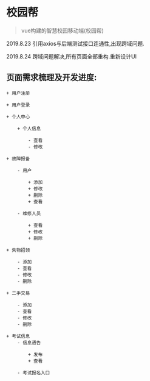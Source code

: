 # 校园帮

> vue构建的智慧校园移动端(校园帮)

2019.8.23 引用axios与后端测试接口连通性,出现跨域问题.

2019.8.24 跨域问题解决,所有页面全部重构.重新设计UI

## 页面需求梳理及开发进度:

	+ 用户注册
	
	+ 用户登录
	
	+ 个人中心
	
		+ 个人信息
		
			- 查看
			- 修改
			
	+ 故障报备
	
		- 用户
		
			+ 添加
			+ 修改
			+ 删除
			+ 查看
			
		- 维修人员
		
			+ 查看
			+ 修改
			+ 删除
			
	+ 失物招领
	
		- 添加
		- 查看
		- 修改
		- 删除
	
	+ 二手交易
	
		- 添加
		- 查看
		- 修改
		- 删除
		
	+ 考试信息
		- 信息通告
		
			+ 发布
			+ 查看
			
		- 考试报名入口
	
	
	
	
	
	
	
	
	
	
	
	
	
	
	
	
	
	
	
	

